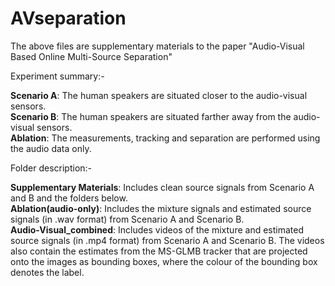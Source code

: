 # AVseparation

The above files are supplementary materials to the paper "Audio-Visual Based Online Multi-Source Separation"

Experiment summary:- 

**Scenario A**: The human speakers are situated closer to the audio-visual sensors.\
**Scenario B**: The human speakers are situated farther away from the audio-visual sensors.\
**Ablation**: The measurements, tracking and separation are performed using the audio data only.

Folder description:-

**Supplementary Materials**: Includes clean source signals from Scenario A and B and the folders below.\
**Ablation(audio-only)**: Includes the mixture signals and estimated source signals (in .wav format) from Scenario A and Scenario B.\
**Audio-Visual_combined**: Includes videos of the mixture and estimated source signals (in .mp4 format) from Scenario A and Scenario B. The videos also contain the estimates from the MS-GLMB tracker that are projected onto the images as bounding boxes, where the colour of the bounding box denotes the label.  


